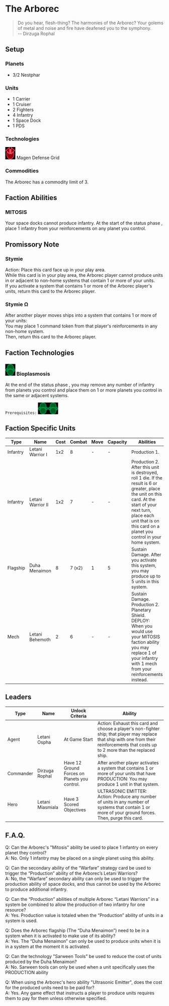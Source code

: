 # The Arborec
> Do you hear, flesh-thing? The harmonies of the Arborec? Your golems of metal and noise and fire have deafened you to the symphony.  
-- Dirzuga Rophal

## Setup

### Planets
* 3/2 Nestphar

### Units
* 1 Carrier
* 1 Cruiser
* 2 Fighters
* 4 Infantry
* 1 Space Dock
* 1 PDS

### Technologies
![Red Tech](../images/tech_red_small.bmp) Magen Defense Grid  

### Commodities
The Arborec has a commodity limit of 3.

## Faction Abilities
### MITOSIS
Your space docks cannot produce infantry.  At the start of the status phase , place 1 infantry from your reinforcements on any planet you control.

## Promissory Note
### Stymie  
Action: Place this card face up in your play area.  
While this card is in your play area, the Arborec player cannot produce units in or adjacent to non-home systems that contain 1 or more of your units.  
If you activate a system that contains 1 or more of the Arborec player's units, return this card to the Arborec player.  

### Stymie Ω  
After another player moves ships into a system that contains 1 or more of your units:  
You may place 1 command token from that player's reinforcements in any non-home system.  
Then, return this card to the Arborec player.

## Faction Technologies
### ![Green Tech](../images/tech_green_small.bmp)  Bioplasmosis  
At the end of the status phase , you may remove any number of infantry from planets you control and place them on 1 or more planets you control in the same or adjacent systems.

`Prerequisites:` ![Green Tech](../images/tech_green_small.bmp)![Green Tech](../images/tech_green_small.bmp)

## Faction Specific Units
|Type|Name|Cost|Combat|Move|Capacity|Abilities|Prerequisites|
|-|-|-|-|-|-|-|-|
|Infantry|Letani Warrior I |1x2|8|-|-|Production 1.|None|
|Infantry|Letani Warrior II|1x2|7|-|-|Production 2. After this unit is destroyed, roll 1 die.  If the result is 6 or greater, place the unit on this card.  At the start of your next turn, place each unit that is on this card on a planet you control in your home system. |![Green Tech](../images/tech_green_small.bmp)![Green Tech](../images/tech_green_small.bmp)|
|Flagship|Duha Menaimon|8|7 (x2)|1|5|Sustain Damage. After you activate this system, you may produce up to 5 units in this system. |None|
|Mech|Letani Behemoth|2|6|-|-|Sustain Damage. Production 2. Planetary Shield. DEPLOY: When you would use your MITOSIS faction ability you may replace 1 of your infantry with 1 mech from your reinforcements instead.|None|

## Leaders

|Type|Name|Unlock Criteria|Ability|
|-|-|-|-|
|Agent|Letani Ospha|At Game Start|Action: Exhaust this card and choose a player's non-fighter ship; that player may replace that ship with one from their reinforcements that costs up to 2 more than the replaced ship.|
|Commander|Dirzuga Rophal|Have 12 Ground Forces on Planets you control.|After another player activates a system that contains 1 or more of your units that have PRODUCTION: You may produce 1 unit in that system.|
|Hero|Letani Miasmiala|Have 3 Scored Objectives|ULTRASONIC EMITTER: Action: Produce any number of units in any number of systems that contain 1 or more of your ground forces. Then, purge this card. |

## F.A.Q.
Q: Can the Arborec's "Mitosis" ability be used to place 1 infantry on every planet they control?  
A: No. Only 1 infantry may be placed on a single planet using this ability.

Q: Can the secondary ability of the “Warfare” strategy card be used to trigger the “Production” ability of the Arborec’s Letani Warriors?  
A: No, the “Warfare” secondary ability can only be used to trigger the production ability of space docks, and thus cannot be used by the Arborec to produce additional infantry.

Q: Can the “Production” abilities of multiple Arborec “Letani Warriors” in a system be combined to allow the production of two infantry for one resource?  
A: Yes. Production value is totaled when the “Production” ability of units in a system is used.

Q: Does the Arborec flagship (The “Duha Menaimon”) need to be in a system when it is activated to make use of its ability?  
A: Yes. The “Duha Menaimon” can only be used to produce units when it is in a system at the moment it is activated.

Q: Can the technology "Sarween Tools" be used to reduce the cost of units produced by the Duha Menaimon?  
A: No. Sarween tools can only be used when a unit specifically uses the PRODUCTION ability

Q: When using the Arborec's hero ability "Ultrasonic Emitter", does the cost for the produced units need to be paid for?  
A: Yes. Any game effect that instructs a player to produce units requires them to pay for them unless otherwise specified. 
